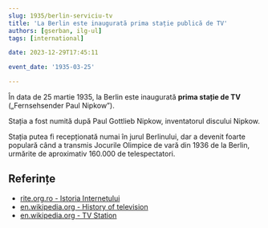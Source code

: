```yaml
---
slug: 1935/berlin-serviciu-tv
title: 'La Berlin este inaugurată prima stație publică de TV'
authors: [gserban, ilg-ul]
tags: [international]

date: 2023-12-29T17:45:11

event_date: '1935-03-25'

---
```


În data de 25 martie 1935, la Berlin este inaugurată **prima stație de TV**
(„Fernsehsender Paul Nipkow”).

<!-- truncate -->

Stația a fost numită după Paul Gottlieb Nipkow, inventatorul discului Nipkow.

Stația putea fi recepționată numai în jurul Berlinului, dar a devenit
foarte populară când a transmis Jocurile Olimpice de vară din 1936
de la Berlin, urmărite de aproximativ 160.000 de telespectatori.

## Referințe

- [rite.org.ro - Istoria Internetului](https://rite.org.ro/istoria-internetului/)
- [en.wikipedia.org - History of television](https://en.wikipedia.org/wiki/History_of_television)
- [en.wikipedia.org - TV Station](https://en.wikipedia.org/wiki/Fernsehsender_Paul_Nipkow)
